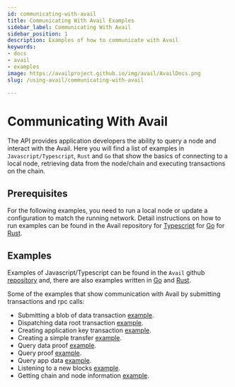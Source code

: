 ```yaml
---
id: communicating-with-avail
title: Communicating With Avail Examples
sidebar_label: Communicating With Avail
sidebar_position: 1
description: Examples of how to communicate with Avail
keywords:
- docs
- avail
- examples
image: https://availproject.github.io/img/avail/AvailDocs.png
slug: /using-avail/communicating-with-avail

---
```


# Communicating With Avail

The API provides application developers the ability to query a node and interact with the Avail.
Here you will find a list of examples in `Javascript/Typescript`, `Rust` and `Go` that show
the basics of connecting to a local node, retrieving data from the node/chain and executing transactions on the chain.

## Prerequisites

For the following examples, you need to run a local node or update a configuration to match the running network.
Detail instructions on how to run examples can be found in the Avail repository
for [Typescript](https://github.com/availproject/avail/blob/develop/examples/ts/README.md)
for [Go](https://github.com/availproject/avail/blob/develop/examples/go/README.md)
for [Rust](https://github.com/availproject/avail/blob/develop/avail-subxt/examples/README.md).

## Examples

Examples of Javascript/Typescript can be found in the `Avail`
github [repository](https://github.com/availproject/avail/tree/develop/examples/ts)
and, there are also examples written in [Go](https://github.com/availproject/avail/tree/develop/examples/go)
and [Rust](https://github.com/availproject/avail/tree/develop/avail-subxt/examples).

Some of the examples that show communication with Avail by submitting transactions and rpc calls:

- Submitting a blob of data
  transaction [example](https://github.com/availproject/avail/tree/develop/examples/ts/src/data_submit.ts).
- Dispatching data root
  transaction [example](https://github.com/availproject/avail/tree/develop/examples/ts/src/dispatch_data_root.ts).
- Creating application key transaction [example](https://github.com/availproject/avail/tree/develop/examples/ts/src/app_id.ts).
- Creating a simple transfer [example](https://github.com/availproject/avail/tree/develop/examples/ts/src/transfer.ts).
- Query data proof [example](https://github.com/availproject/avail/tree/develop/examples/ts/src/query_proof_data.ts).
- Query proof [example](https://github.com/availproject/avail/tree/develop/examples/ts/src/query_proof.ts).
- Query app data [example](https://github.com/availproject/avail/tree/develop/examples/ts/src/query_app_data.ts).
- Listening to a new
  blocks [example](https://github.com/availproject/avail/tree/develop/examples/ts/src/listen_new_blocks.ts).
- Getting chain and node
  information [example](https://github.com/availproject/avail/tree/develop/examples/ts/src/connect.ts).

